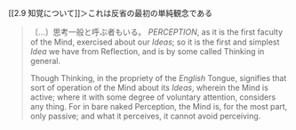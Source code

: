 [[2.9 知覚について]]＞これは反省の最初の単純観念である

> 〔…〕思考一般と呼ぶ者もいる。
> *PERCEPTION*, as it is the first faculty of the Mind, exercised about our *Ideas*; so it is the first and simplest *Idea* we have from Reflection, and is by some called Thinking in general. 
> 
> Though Thinking, in the propriety of the *English* Tongue, signifies that sort of operation of the Mind about its *Ideas*, wherein the Mind is active; where it with some degree of voluntary attention, considers any thing. For in bare naked Perception, the Mind is, for the most part, only passive; and what it perceives, it cannot avoid perceiving.

